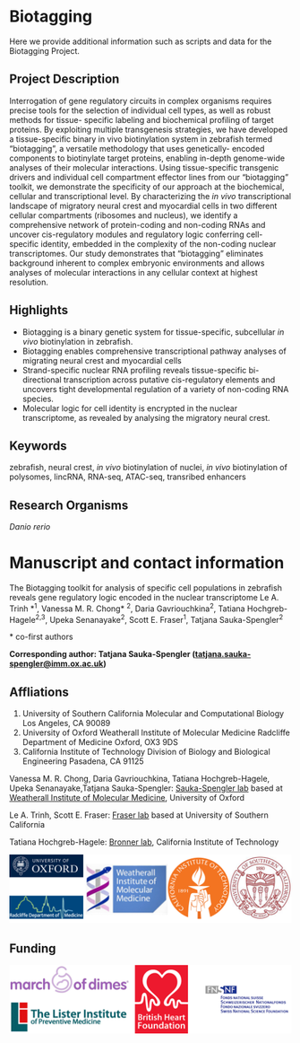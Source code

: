 # Biotagging

Here we provide additional information such as scripts and data for the Biotagging Project.


## Project Description

Interrogation of gene regulatory circuits in complex organisms requires precise
tools for the selection of individual cell types, as well as robust methods for tissue- specific labeling and biochemical profiling of target proteins. By exploiting multiple transgenesis strategies, we have developed a tissue-specific binary in vivo biotinylation system in zebrafish termed “biotagging”, a versatile methodology that uses genetically- encoded components to biotinylate target proteins, enabling in-depth genome-wide analyses of their molecular interactions. Using tissue-specific transgenic drivers and individual cell compartment effector lines from our “biotagging” toolkit, we demonstrate the specificity of our approach at the biochemical, cellular and transcriptional level. By characterizing the *in vivo* transcriptional landscape of migratory neural crest and myocardial cells in two different cellular compartments (ribosomes and nucleus), we identify a comprehensive network of protein-coding and non-coding RNAs and uncover cis-regulatory modules and regulatory logic conferring cell-specific identity, embedded in the complexity of the non-coding nuclear transcriptomes. Our study demonstrates that “biotagging” eliminates background inherent to complex embryonic environments and allows analyses of molecular interactions in any cellular context at highest resolution.


## Highlights

* Biotagging is a binary genetic system for tissue-specific, subcellular *in vivo* biotinylation in zebrafish.
* Biotagging enables comprehensive transcriptional pathway analyses of migrating neural crest and myocardial cells
* Strand-specific nuclear RNA profiling reveals tissue-specific bi-directional transcription across putative cis-regulatory elements and uncovers tight developmental regulation of a variety of non-coding RNA species.
* Molecular logic for cell identity is encrypted in the nuclear transcriptome, as revealed by analysing the migratory neural crest.

## Keywords

zebrafish, neural crest, *in vivo* biotinylation of nuclei, *in vivo* biotinylation of polysomes, lincRNA, RNA-seq, ATAC-seq, transribed enhancers

## Research Organisms

*Danio rerio*

# Manuscript and contact information
The Biotagging toolkit for analysis of specific cell populations in zebrafish reveals gene regulatory logic encoded in the nuclear transcriptome
Le A. Trinh \*<sup>1</sup>, Vanessa M. R. Chong\* <sup>2</sup>, Daria Gavriouchkina<sup>2</sup>, Tatiana Hochgreb-Hagele<sup>2,3</sup>, Upeka Senanayake<sup>2</sup>, Scott E. Fraser<sup>1</sup>, Tatjana Sauka-Spengler<sup>2</sup>

\* co-first authors

**Corresponding author: Tatjana Sauka-Spengler (tatjana.sauka-spengler@imm.ox.ac.uk)**

## Affliations

1. University of Southern California
Molecular and Computational Biology
Los Angeles, CA 90089
2. University of Oxford
Weatherall Institute of Molecular Medicine
Radcliffe Department of Medicine
Oxford, OX3 9DS
3. California Institute of Technology
Division of Biology and Biological Engineering
Pasadena, CA 91125

Vanessa M. R. Chong, Daria Gavriouchkina, Tatiana Hochgreb-Hagele, Upeka Senanayake,Tatjana Sauka-Spengler: [Sauka-Spengler lab](http://www.lgm.upmc.fr/mcl/index.html) based at [Weatherall Institute of Molecular Medicine](www.imm.ox.ac.uk), University of Oxford

Le A. Trinh, Scott E. Fraser: [Fraser lab](https://www.iamphioxus.org) based at University of Southern California

Tatiana Hochgreb-Hagele: [Bronner lab](http://cmb.gu.se/english/about_us/staff?languageId=100001&userId=xwarrj), California Institute of Technology



![](other/affiliations.png)

## Funding



![](other/funding.png)
